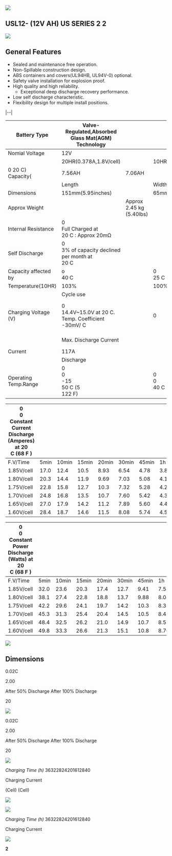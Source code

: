 ![](_page_0_Picture_0.jpeg)

## USL12- (12V AH) **US SERIES** 2 2

![](_page_0_Picture_2.jpeg)

## **General Features**

- Sealed and maintenance free operation.
- Non-Spillable construction design.
- ABS containers and covers(UL94HB, UL94V-0) optional.
- Safety valve installation for explosion proof.
- High quality and high reliability.
	- Exceptional deep discharge recovery performance.
- Low self discharge characteristic.
- Flexibility design for multiple install positions.

|--|

| Battery Type         | Valve-Regulated,Absorbed Glass Mat(AGM) Technology   |                          |                    |                                                            |         |                             |  |  |  |  |  |
|----------------------|------------------------------------------------------|--------------------------|--------------------|------------------------------------------------------------|---------|-----------------------------|--|--|--|--|--|
| Nomial Voltage       | 12V                                                  |                          |                    |                                                            |         |                             |  |  |  |  |  |
|                      | 20HR(0.378A,1.8V/cell)                               |                          | 10HR(0.706A,1.80V) | 5HR(1.26A,1.75V)                                           |         | 1HR(4.55A,1.60V)            |  |  |  |  |  |
| 0 20 C)<br>Capacity( | 7.56AH                                               | 7.06AH                   |                    | 6.30AH                                                     |         | 4.55AH                      |  |  |  |  |  |
|                      | Length                                               |                          | Width              | Height                                                     |         | Total Height                |  |  |  |  |  |
| Dimensions           | 151mm(5.95inches)                                    |                          | 65mm(2.56inches)   | 94.5mm(3.72inches)                                         |         | 100mm(3.94inches)           |  |  |  |  |  |
| Approx Weight        |                                                      | Approx 2.45 kg (5.40lbs) |                    |                                                            |         |                             |  |  |  |  |  |
| Internal Resistance  | 0<br>Full Charged at<br>20 C : Approx 20mΩ           |                          |                    |                                                            |         |                             |  |  |  |  |  |
| Self Discharge       | 0<br>3% of capacity declined per month at<br>20 C    |                          |                    |                                                            |         |                             |  |  |  |  |  |
| Capacity affected by | o<br>40 C                                            |                          | 0<br>25 C          | 0<br>0 C                                                   |         | 0<br>-15 C                  |  |  |  |  |  |
| Temperature(10HR)    | 103%                                                 |                          | 100%               | 86%                                                        |         | 65%                         |  |  |  |  |  |
|                      | Cycle use                                            |                          |                    | Float use                                                  |         |                             |  |  |  |  |  |
| Charging Voltage (V) | 0<br>14.4V~15.0V at 20 C. Temp. Coefficient -30mV/ C |                          | 0                  | 0<br>0<br>13.5V~13.8V at 20 C.Temp. Coefficient (-20mV/ C) |         |                             |  |  |  |  |  |
|                      | Max. Discharge Current                               |                          |                    | Initial Charging Current                                   |         |                             |  |  |  |  |  |
| Current              | 117A                                                 |                          |                    | Less than 2.34A                                            |         |                             |  |  |  |  |  |
|                      | Discharge                                            |                          |                    | Charging                                                   | Storage |                             |  |  |  |  |  |
| Operating Temp.Range | 0<br>0<br>-15<br>50 C (5<br>122 F)                   |                          | 0<br>0<br>40 C (32 | 0<br>104 F)                                                | -15     | 0<br>0<br>40 C (5<br>104 F) |  |  |  |  |  |

| 0<br>0<br>Constant Current Discharge (Amperes) at 20<br>C (68 F ) |      |       |       |       |       |       |      |      |      |      |      |      |       |       |       |
|-------------------------------------------------------------------|------|-------|-------|-------|-------|-------|------|------|------|------|------|------|-------|-------|-------|
| F.V/Time                                                          | 5min | 10min | 15min | 20min | 30min | 45min | 1h   | 2h   | 3h   | 4h   | 5h   | 6h   | 8h    | 10h   | 20h   |
| 1.85V/cell                                                        | 17.0 | 12.4  | 10.5  | 8.93  | 6.54  | 4.78  | 3.85 | 2.28 | 1.71 | 1.38 | 1.18 | 1.03 | 0.817 | 0.676 | 0.372 |
| 1.80V/cell                                                        | 20.3 | 14.4  | 11.9  | 9.69  | 7.03  | 5.08  | 4.10 | 2.40 | 1.78 | 1.45 | 1.23 | 1.07 | 0.847 | 0.706 | 0.378 |
| 1.75V/cell                                                        | 22.8 | 15.8  | 12.7  | 10.3  | 7.32  | 5.28  | 4.25 | 2.47 | 1.82 | 1.48 | 1.26 | 1.09 | 0.859 | 0.717 | 0.386 |
| 1.70V/cell                                                        | 24.8 | 16.8  | 13.5  | 10.7  | 7.60  | 5.42  | 4.34 | 2.52 | 1.86 | 1.51 | 1.28 | 1.11 | 0.878 | 0.727 | 0.391 |
| 1.65V/cell                                                        | 27.0 | 17.9  | 14.2  | 11.2  | 7.89  | 5.60  | 4.45 | 2.57 | 1.90 | 1.54 | 1.30 | 1.13 | 0.889 | 0.734 | 0.394 |
| 1.60V/cell                                                        | 28.4 | 18.7  | 14.6  | 11.5  | 8.08  | 5.74  | 4.55 | 2.63 | 1.94 | 1.56 | 1.33 | 1.14 | 0.904 | 0.745 | 0.401 |

| 0<br>0<br>Constant Power Discharge (Watts) at 20<br>C (68 F ) |      |       |       |       |       |       |      |      |      |      |      |      |      |      |       |
|---------------------------------------------------------------|------|-------|-------|-------|-------|-------|------|------|------|------|------|------|------|------|-------|
| F.V/Time                                                      | 5min | 10min | 15min | 20min | 30min | 45min | 1h   | 2h   | 3h   | 4h   | 5h   | 6h   | 8h   | 10h  | 20h   |
| 1.85V/cell                                                    | 32.0 | 23.6  | 20.3  | 17.4  | 12.7  | 9.41  | 7.58 | 4.52 | 3.40 | 2.76 | 2.38 | 2.06 | 1.64 | 1.37 | 0.750 |
| 1.80V/cell                                                    | 38.1 | 27.4  | 22.8  | 18.8  | 13.7  | 9.88  | 8.04 | 4.73 | 3.52 | 2.88 | 2.45 | 2.13 | 1.70 | 1.42 | 0.761 |
| 1.75V/cell                                                    | 42.2 | 29.6  | 24.1  | 19.7  | 14.2  | 10.3  | 8.33 | 4.87 | 3.60 | 2.93 | 2.50 | 2.16 | 1.72 | 1.44 | 0.773 |
| 1.70V/cell                                                    | 45.3 | 31.3  | 25.4  | 20.4  | 14.5  | 10.5  | 8.43 | 4.93 | 3.66 | 2.97 | 2.53 | 2.19 | 1.74 | 1.45 | 0.776 |
| 1.65V/cell                                                    | 48.4 | 32.5  | 26.2  | 21.0  | 14.9  | 10.7  | 8.57 | 4.97 | 3.69 | 3.00 | 2.55 | 2.21 | 1.75 | 1.45 | 0.778 |
| 1.60V/cell                                                    | 49.8 | 33.3  | 26.6  | 21.3  | 15.1  | 10.8  | 8.70 | 5.06 | 3.74 | 3.03 | 2.58 | 2.23 | 1.77 | 1.46 | 0.788 |

![](_page_0_Picture_16.jpeg)

## **Dimensions**

0.02C

2.00

After 50% Discharge After 100% Discharge

20

![](_page_1_Figure_1.jpeg)

0.02C

2.00

After 50% Discharge After 100% Discharge

20

![](_page_1_Figure_2.jpeg)

*Charging Time (h)* 36322824201612840

Charging Current

(Cell) (Cell)

![](_page_1_Figure_3.jpeg)

![](_page_1_Figure_4.jpeg)

*Charging Time (h)* 36322824201612840

Charging Current

![](_page_1_Figure_5.jpeg)

**2**